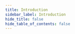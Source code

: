 ```yaml
---
title: Introduction
sidebar_label: Introduction
hide_title: false
hide_table_of_contents: false
---
```


